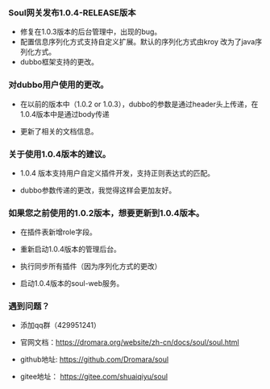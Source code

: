 ### Soul网关发布1.0.4-RELEASE版本

* 修复在1.0.3版本的后台管理中，出现的bug。
* 配置信息序列化方式支持自定义扩展。默认的序列化方式由kroy 改为了java序列化方式。
* dubbo框架支持的更改。

### 对dubbo用户使用的更改。

* 在以前的版本中（1.0.2 or 1.0.3），dubbo的参数是通过header头上传递，在1.0.4版本中是通过body传递

* 更新了相关的文档信息。


### 关于使用1.0.4版本的建议。

* 1.0.4 版本支持用户自定义插件开发，支持正则表达式的匹配。

* dubbo参数传递的更改，我觉得这样会更加友好。

###  如果您之前使用的1.0.2版本，想要更新到1.0.4版本。
 
 * 在插件表新增role字段。

 * 重新启动1.0.4版本的管理后台。

 * 执行同步所有插件（因为序列化方式的更改）

 * 启动1.0.4版本的soul-web服务。

### 遇到问题？

 * 添加qq群（429951241）

 * 官网文档：https://dromara.org/website/zh-cn/docs/soul/soul.html

 * github地址: https://github.com/Dromara/soul

 * gitee地址： https://gitee.com/shuaiqiyu/soul